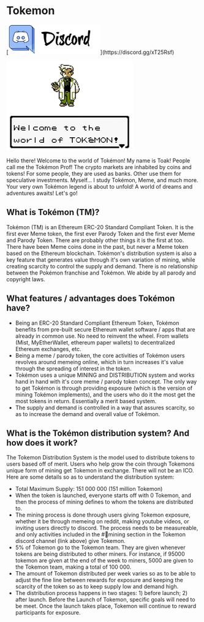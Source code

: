 # Tokemon
[![Discord](https://github.com/tokemonworld/Tokemon/blob/master/images/discord4.png "https://discord.gg/xT25Rsf")](https://discord.gg/xT25Rsf)

![Prof Toak](https://github.com/tokemonworld/Tokemon/blob/master/images/Toak%20intro2.png "Prof Toak has a message for you:")

Hello there! Welcome to the world of Tokémon! My name is Toak! People call me the Tokémon Prof! The crypto markets are inhabited by coins and tokens! For some people, they are used as banks. Other use them for speculative investments. Myself… I study Tokémon, Meme, and much more. Your very own Tokémon legend is about to unfold! A world of dreams and adventures awaits! Let's go!

## What is Tokémon (TM)?

Tokémon (TM) is an Ethereum ERC-20 Standard Compliant Token. It is the first ever Meme token, the first ever Parody Token and the first ever Meme and Parody Token. There are probably other things it is the first at too. There have been Meme coins done in the past, but never a Meme token based on the Ethereum blockchain. Tokémon's distribution system is also a key feature that generates value through it's own variation of mining, while creating scarcity to control the supply and demand. There is no relationship between the Pokémon franchise and Tokémon. We abide by all parody and copyright laws.

## What features / advantages does Tokémon have?

-  Being an ERC-20 Standard Compliant Ethereum Token, Tokémon benefits from pre-built secure Ethereum wallet software / apps that are already in common use. No need to reinvent the wheel. From wallets (Mist, MyEtherWallet, ethereum paper wallets) to decentralized Ethereum exchanges, etc.
- Being a meme / parody token, the core activities of Tokémon users revolves around memeing online, which in turn increases it's value through the spreading of interest in the token. 
- Tokémon uses a unique MINING and DISTRIBUTION system and works hand in hand with it's core meme / parody token concept. The only way to get Tokémon is through providing exposure (which is the version of mining Tokémon  implements), and the users who do it the most get the most tokens in return. Essentially a merit based system.
- The supply and demand is controlled in a way that assures scarcity, so as to increase the demand and overall value of Tokémon.

## What is the Tokémon distribution system? And how does it work?

The Tokemon Distribution System is the model used to distribute tokens to users based off of merit. Users who help grow the coin through Tokemons unique form of mining get Tokemon in exchange. There will not be an ICO. Here are some details so as to understand the distribution system:
- Total Maximum Supply: 151 000 000 (151 million Tokemon)
- When the token is launched, everyone starts off with 0 Tokemon, and then the process of mining defines to whom the tokens are distributed to.
- The mining process is done through users giving Tokemon exposure, whether it be through memeing on reddit, making youtube videos, or inviting users directly to discord. The process needs to be measureable, and only activities included in the #📙mining section in the Tokemon discord channel (link above) give Tokemon.
- 5% of Tokemon go to the Tokemon team. They are given whenever tokens are being distributed to other miners. For instance, if 95000 tokemon are given at the end of the week to miners, 5000 are given to the Tokemon team, making a total of 100 000.
- The amount of Tokemon distributed per week varies so as to be able to adjust the fine line between rewards for exposure and keeping the scarcity of the token so as to keep supply low and demand high. 
- The distribution process happens in two stages: 1) before launch; 2) after launch. Before the Launch of Tokemon, specific goals will need to be meet. Once the launch takes place, Tokemon will continue to reward participants for exposure.
